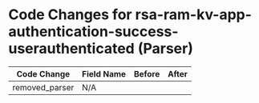 # Code Changes for rsa-ram-kv-app-authentication-success-userauthenticated (Parser)

| Code Change | Field Name | Before | After |
|-------------|------------|--------|-------|
| removed_parser | N/A |  |  |